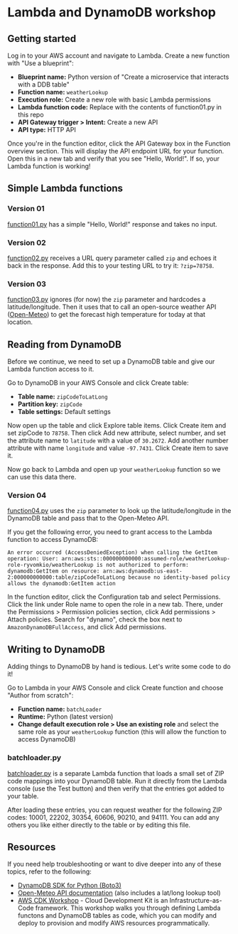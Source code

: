 # Lambda and DynamoDB workshop

## Getting started
Log in to your AWS account and navigate to Lambda. Create a new function with
"Use a blueprint":
* **Blueprint name:** Python version of "Create a microservice that interacts with a DDB table"
* **Function name:** `weatherLookup`
* **Execution role:** Create a new role with basic Lambda permissions
* **Lambda function code:** Replace with the contents of function01.py in this repo
* **API Gateway trigger > Intent:** Create a new API
* **API type:** HTTP API

Once you're in the function editor, click the API Gateway box in the Function
overview section. This will display the API endpoint URL for your function. Open
this in a new tab and verify that you see "Hello, World!". If so, your Lambda
function is working!

## Simple Lambda functions
### Version 01
[function01.py](function01.py) has a simple "Hello, World!" response and takes no input.

### Version 02
[function02.py](function02.py) receives a URL query parameter called `zip` and
echoes it back in the response. Add this to your testing URL to try it:
`?zip=78758`.

### Version 03
[function03.py](function03.py) ignores (for now) the `zip` parameter and
hardcodes a latitude/longitude. Then it uses that to call an open-source weather
API ([Open-Meteo](https://open-meteo.com/)) to get the forecast high temperature
for today at that location.

## Reading from DynamoDB
Before we continue, we need to set up a DynamoDB table and give our Lambda
function access to it.

Go to DynamoDB in your AWS Console and click Create table:
* **Table name:** `zipCodeToLatLong`
* **Partition key:** `zipCode`
* **Table settings:** Default settings

Now open up the table and click Explore table items. Click Create item and set
zipCode to `78758`. Then click Add new attribute, select number, and set the
attribute name to `latitude` with a value of `30.2672`. Add another number
attribute with name `longitude` and value `-97.7431`. Click Create item to save
it.

Now go back to Lambda and open up your `weatherLookup` function so we can use
this data there.

### Version 04
[function04.py](function04.py) uses the `zip` parameter to look up the
latitude/longitude in the DynamoDB table and pass that to the Open-Meteo API.

If you get the following error, you need to grant access to the Lambda function
to access DynamoDB:

```
An error occurred (AccessDeniedException) when calling the GetItem operation: User: arn:aws:sts::000000000000:assumed-role/weatherLookup-role-ryvomkio/weatherLookup is not authorized to perform: dynamodb:GetItem on resource: arn:aws:dynamodb:us-east-2:000000000000:table/zipCodeToLatLong because no identity-based policy allows the dynamodb:GetItem action
```

In the function editor, click the Configuration tab and select Permissions.
Click the link under Role name to open the role in a new tab. There, under the
Permissions > Permission policies section, click Add permissions > Attach
policies. Search for "dynamo", check the box next to `AmazonDynamoDBFullAccess`,
and click Add permissions.

## Writing to DynamoDB
Adding things to DynamoDB by hand is tedious. Let's write some code to do it!

Go to Lambda in your AWS Console and click Create function and choose "Author
from scratch":
* **Function name:** `batchLoader`
* **Runtime:** Python (latest version)
* **Change default execution role > Use an existing role** and select the same role as your `weatherLookup` function (this will allow the function to access DynamoDB)

### batchloader.py
[batchloader.py](batchloader.py) is a separate Lambda function that loads a
small set of ZIP code mappings into your DynamoDB table. Run it directly from
the Lambda console (use the Test button) and then verify that the entries got
added to your table.

After loading these entries, you can request weather for the following ZIP
codes: 10001, 22202, 30354, 60606, 90210, and 94111. You can add any others you
like either directly to the table or by editing this file.

## Resources
If you need help troubleshooting or want to dive deeper into any of these
topics, refer to the following:

* [DynamoDB SDK for Python (Boto3)](https://docs.aws.amazon.com/code-library/latest/ug/python_3_dynamodb_code_examples.html)
* [Open-Meteo API documentation](https://open-meteo.com/en/docs) (also includes a lat/long lookup tool)
* [AWS CDK Workshop](https://cdkworkshop.com/) - Cloud Development Kit is an Infrastructure-as-Code framework. This workshop walks you through defining Lambda functons and DynamoDB tables as code, which you can modify and deploy to provision and modify AWS resources programmatically.
